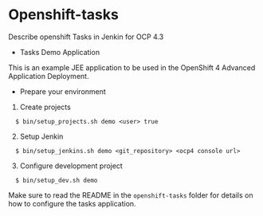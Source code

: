 # Openshift-tasks
Describe openshift Tasks in Jenkin for OCP 4.3

* Tasks Demo Application

This is an example JEE application to be used in the OpenShift 4 Advanced Application Deployment.

  * Prepare your environment

1. Create projects  
~~~    
  $ bin/setup_projects.sh demo <user> true
~~~


2. Setup Jenkin
    
~~~
  $ bin/setup_jenkins.sh demo <git_repository> <ocp4 console url>
~~~

3. Configure development project
    
~~~    
  $ bin/setup_dev.sh demo
~~~

Make sure to read the README in the `openshift-tasks` folder for details on how to configure the tasks application.
